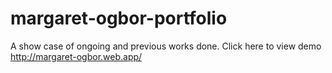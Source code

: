 # margaret-ogbor-portfolio
A show case of ongoing and previous works done.
Click here to view demo  http://margaret-ogbor.web.app/
